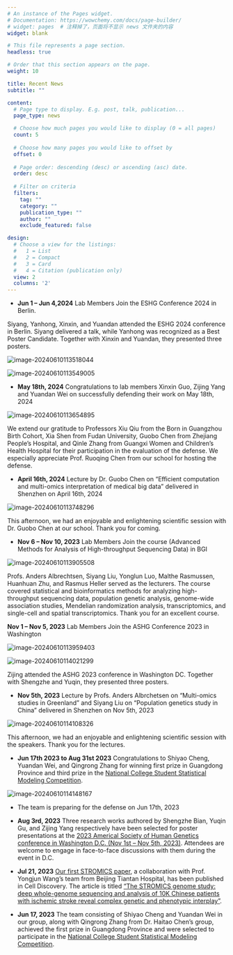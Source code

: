 ```yaml
---
# An instance of the Pages widget.
# Documentation: https://wowchemy.com/docs/page-builder/
# widget: pages  # 注释掉了，页面将不显示 news 文件夹的内容 
widget: blank

# This file represents a page section.
headless: true

# Order that this section appears on the page.
weight: 10

title: Recent News
subtitle: ""

content:
  # Page type to display. E.g. post, talk, publication...
  page_type: news

  # Choose how much pages you would like to display (0 = all pages)
  count: 5
  
  # Choose how many pages you would like to offset by
  offset: 0
  
  # Page order: descending (desc) or ascending (asc) date.
  order: desc
  
  # Filter on criteria
  filters:
    tag: ""
    category: ""
    publication_type: ""
    author: ""
    exclude_featured: false

design:
  # Choose a view for the listings:
  #   1 = List
  #   2 = Compact
  #   3 = Card
  #   4 = Citation (publication only)
  view: 2
  columns: '2'
---
```


<!-- 实验室动态内容暂时放在这里，等之后学会新的表达形式之后再改  -->
- **Jun 1 – Jun 4,2024** Lab Members Join the ESHG Conference 2024 in Berlin.

Siyang, Yanhong, Xinxin, and Yuandan attended the ESHG 2024 conference in Berlin. Siyang delivered a talk, while Yanhong was recognized as a Best Poster Candidate. Together with Xinxin and Yuandan, they presented three posters.

![image-20240610113518044](https://static.fungenomics.com/images/2024/06/image-20240610113518044.png)

![image-20240610113549005](https://static.fungenomics.com/images/2024/06/image-20240610113549005.png)

- **May 18th, 2024** Congratulations to lab members Xinxin Guo, Zijing Yang and Yuandan Wei on successfully defending their work on May 18th, 2024

![image-20240610113654895](https://static.fungenomics.com/images/2024/06/image-20240610113654895.png)

We extend our gratitude to Professors Xiu Qiu from the Born in Guangzhou Birth Cohort, Xia Shen from Fudan University, Guobo Chen from Zhejiang People’s Hospital, and Qinle Zhang from Guangxi Women and Children’s Health Hospital for their participation in the evaluation of the defense. We especially appreciate Prof. Ruoqing Chen from our school for hosting the defense.

- **April 16th, 2024** Lecture by Dr. Guobo Chen on “Efficient computation and multi-omics interpretation of medical big data” delivered in Shenzhen on April 16th, 2024

![image-20240610113748296](https://static.fungenomics.com/images/2024/06/image-20240610113748296.png)

This afternoon, we had an enjoyable and enlightening scientific session with Dr. Guobo Chen at our school. Thank you for coming. 

- **Nov 6 – Nov 10, 2023** Lab Members Join the course (Advanced Methods for Analysis of High-throughput Sequencing Data) in BGI

![image-20240610113905508](https://static.fungenomics.com/images/2024/06/image-20240610113905508.png)

Profs. Anders Albrechtsen, Siyang Liu, Yonglun Luo, Malthe Rasmussen, Huanhuan Zhu, and Rasmus Heller served as the lecturers. The course covered statistical and bioinformatics methods for analyzing high-throughput sequencing data, population genetic analysis, genome-wide association studies, Mendelian randomization analysis, transcriptomics, and single-cell and spatial transcriptomics. Thank you for an excellent course.

**Nov 1 – Nov 5, 2023** Lab Members Join the ASHG Conference 2023 in Washington

![image-20240610113959403](https://static.fungenomics.com/images/2024/06/image-20240610113959403.png)

![image-20240610114021299](https://static.fungenomics.com/images/2024/06/image-20240610114021299.png)

Zijing attended the ASHG 2023 conference in Washington DC. Together with Shengzhe and Yuqin, they presented three posters.

- **Nov 5th, 2023** Lecture by Profs. Anders Albrchetsen on “Multi-omics studies in Greenland” and Siyang Liu on “Population genetics study in China” delivered in Shenzhen on Nov 5th, 2023

![image-20240610114108326](https://static.fungenomics.com/images/2024/06/image-20240610114108326.png)

This afternoon, we had an enjoyable and enlightening scientific session with the speakers. Thank you for the lectures. 

- **Jun 17th 2023 to Aug 31st 2023** Congratulations to Shiyao Cheng, Yuandan Wei, and Qingrong Zhang for winning first prize in Guangdong Province and third prize in the [National College Student Statistical Modeling Competition](http://tjjmds.ai-learning.net/dsdt/36932.jhtml). 

![image-20240610114148167](https://static.fungenomics.com/images/2024/06/image-20240610114148167.png)



- The team is preparing for the defense on Jun 17th, 2023


- **Aug 3rd, 2023** Three research works authored by Shengzhe Bian, Yuqin Gu, and Zijing Yang respectively have been selected for poster presentations at the [2023 Americal Society of Human Genetics conference in Washington D.C. (Nov 1st – Nov 5th, 2023)](https://www.ashg.org/meetings/2023meeting/). Attendees are welcome to engage in face-to-face discussions with them during the event in D.C.

- **Jul 21, 2023** [Our first STROMICS paper](/publication/si-cheng-2023/), a collaboration with Prof. Yongjun Wang’s team from Beijing Tiantan Hospital, has been published in Cell Discovery. The article is titled [“The STROMICS genome study: deep whole-genome sequencing and analysis of 10K Chinese patients with ischemic stroke reveal complex genetic and phenotypic interplay”](https://www.nature.com/articles/s41421-023-00582-8).

- **Jun 17, 2023** The team consisting of Shiyao Cheng and Yuandan Wei in our group, along with Qingrong Zhang from Dr. Haitao Chen’s group, achieved the first prize in Guangdong Province and were selected to participate in the [National College Student Statistical Modeling Competition](http://tjjmds.ai-learning.net/dsdt/36932.jhtml).





